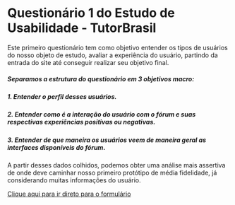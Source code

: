 # Questionário 1 do Estudo de Usabilidade - TutorBrasil

Este primeiro questionário tem como objetivo entender os tipos de usuários do nosso objeto de estudo, avaliar a experiência do usuário, partindo da entrada do site até conseguir realizar seu objetivo final.

##### Separamos a estrutura do questionário em 3 objetivos macro:

##### 1. Entender o perfil desses usuários.
##### 2. Entender como é a interação do usuário com o fórum e suas respectivas experiências positivas ou negativas.
##### 3. Entender de que maneira os usuários veem de maneira geral as interfaces disponíveis do fórum.

A partir desses dados colhidos, podemos obter uma análise mais assertiva de onde deve caminhar nosso primeiro protótipo de média fidelidade, já considerando muitas informações do usuário.

[Clique aqui para ir direto para o formulário](https://docs.google.com/forms/d/170DVtC7KdSbEB_eyIF9xbYJIqTbxn-KEHSGcHGRU3F0/edit?ts=611c2e1c)
